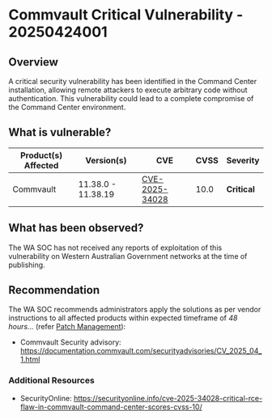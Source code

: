 # Commvault Critical Vulnerability - 20250424001

## Overview

A critical security vulnerability has been identified in the Command Center installation, allowing remote attackers to execute arbitrary code without authentication. This vulnerability could lead to a complete compromise of the Command Center environment.

## What is vulnerable?

| Product(s) Affected                            | Version(s)                                         | CVE                                                               | CVSS | Severity     |
| ---------------------------------------------- | -------------------------------------------------- | ----------------------------------------------------------------- | ---- | ------------ |
| Commvault                                      | 11.38.0 - 11.38.19                                 | [CVE-2025-34028](https://nvd.nist.gov/vuln/detail/CVE-2025-34028) | 10.0  | **Critical**|

## What has been observed?

The WA SOC has not received any reports of exploitation of this vulnerability on Western Australian Government networks at the time of publishing.

## Recommendation

The WA SOC recommends administrators apply the solutions as per vendor instructions to all affected products within expected timeframe of *48 hours...* (refer [Patch Management](../guidelines/patch-management.md)):

- Commvault Security advisory: <https://documentation.commvault.com/securityadvisories/CV_2025_04_1.html>

### Additional Resources

- SecurityOnline: <https://securityonline.info/cve-2025-34028-critical-rce-flaw-in-commvault-command-center-scores-cvss-10/>
